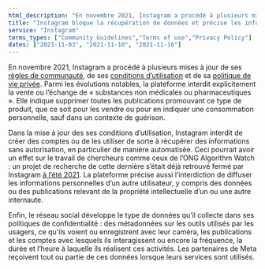 ```yaml
---
html_description: "En novembre 2021, Instagram a procédé à plusieurs mises à jour de ses règles de communauté, de ses conditions d’utilisation et de sa politique de vie privée."
title: "Instagram bloque la récupération de données et précise les informations qu’elle récupère"
service: "Instagram"
terms_types: ["Community Guidelines","Terms of use","Privacy Policy"]
dates: ["2021-11-03", "2021-11-10", "2021-11-16"]
---
```


En novembre 2021, Instagram a procédé à plusieurs mises à jour de ses <a target="_blank" rel="noopener" href="https://github.com/OpenTermsArchive/contrib-versions/commit/9998cb21b69a222540491a81dd05be19a9785891">règles de communauté</a>, de ses <a target="_blank" rel="noopener" href="https://github.com/OpenTermsArchive/contrib-versions/commit/9aaf5dbfc3b34d45d640b0c7f96dce3598c7bcd2">conditions d’utilisation</a> et de sa <a  target="_blank" rel="noopener" href="https://github.com/OpenTermsArchive/contrib-versions/commit/927ceba3865d79cd1b123d9f4b9928b8e997070c">politique de vie privée</a>. Parmi les évolutions notables, la plateforme interdit explicitement la vente ou l’échange de « substances non médicales ou pharmaceutiques ». Elle indique supprimer toutes les publications promouvant ce type de produit, que ce soit pour les vendre ou pour en indiquer une consommation personnelle, sauf dans un contexte de guérison.

Dans la mise à jour des ses conditions d’utilisation, Instagram interdit de créer des comptes ou de les utiliser de sorte à récupérer des informations sans autorisation, en particulier de manière automatisée. Ceci pourrait avoir un effet sur le travail de chercheurs comme ceux de l’ONG Algorithm Watch : un projet de recherche de cette dernière s’était déjà retrouvé fermé par Instagram <a  target="_blank" rel="noopener" href="https://algorithmwatch.org/en/instagram-research-shut-down-by-facebook/">à l’été 2021</a>. La plateforme précise aussi l’interdiction de diffuser les informations personnelles d’un autre utilisateur, y compris des données ou des publications relevant de la propriété intellectuelle d’un ou une autre internaute.

Enfin, le réseau social développe le type de données qu’il collecte dans ses politiques de confidentialité : des métadonnées sur les outils utilisés par les usagers, ce qu'ils voient ou enregistrent avec leur caméra, les publications et les comptes avec lesquels ils interagissent ou encore la fréquence, la durée et l’heure à laquelle ils réalisent ces activités. Les partenaires de Meta reçoivent tout ou partie de ces données lorsque leurs services sont utilisés.
